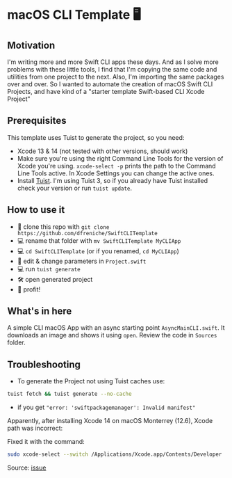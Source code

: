 # macOS CLI Template 🖥

## Motivation

I'm writing more and more Swift CLI apps these days. And as I solve more problems with these little tools, I find that I'm copying the same code and utilities from one project to the next. Also, I'm importing the same packages over and over. So I wanted to automate the creation of macOS Swift CLI Projects, and have kind of a "starter template Swift-based CLI Xcode Project"

## Prerequisites

This template uses Tuist to generate the project, so you need:
- Xcode 13 & 14 (not tested with other versions, should work)
- Make sure you're using the right Command Line Tools for the version of Xcode you're using. `xcode-select -p` prints the path to the Command Line Tools active. In Xcode Settings you can change the active ones. 
- Install [Tuist](https://tuist.io/). I'm using Tuist 3, so if you already have Tuist installed check your version or run `tuist update`.

## How to use it

- 👥 clone this repo with `git clone https://github.com/dfreniche/SwiftCLITemplate`
- 💻 rename that folder with `mv SwiftCLITemplate MyCLIApp`
- 💻 `cd SwiftCLITemplate` (or if you renamed, `cd MyCLIApp`)
- 📝 edit & change parameters in `Project.swift`
- 💻 run `tuist generate`
- 🛠 open generated project
- 🎉 profit! 

## What's in here

A simple CLI macOS App with an async starting point `AsyncMainCLI.swift`. It downloads an image and shows it using `open`. Review the code in `Sources` folder.

## Troubleshooting

- To generate the Project not using Tuist caches use:

```bash
tuist fetch && tuist generate --no-cache
```

- if you get `"error: 'swiftpackagemanager': Invalid manifest"`

Apparently, after installing Xcode 14 on macOS Monterrey (12.6), Xcode path was incorrect:

Fixed it with the command:

```bash
sudo xcode-select --switch /Applications/Xcode.app/Contents/Developer
```

Source: [issue](https://github.com/dfreniche/SwiftCLITemplate/issues/1)
